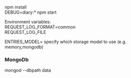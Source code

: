 npm install  
DEBUG=diary:* npm start

Environment variables:  
REQUEST_LOG_FORMAT=common  
REQUEST_LOG_FILE  

ENTRIES_MODEL= specify which storage model to use  (e.g. memory,mongodb)  
### MongoDb  
mongod --dbpath data  